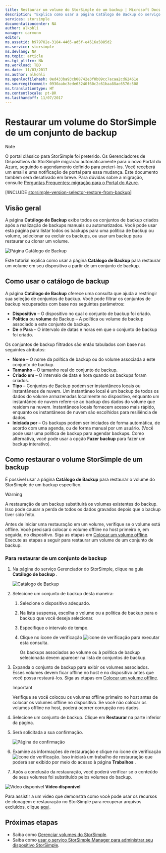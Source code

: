 ```yaml
---
title: Restaurar um volume do StorSimple de um backup | Microsoft Docs
description: "Explica como usar a página Catálogo de Backup do serviço StorSimple Manager para restaurar um volume do StorSimple de um conjunto de backup."
services: storsimple
documentationcenter: NA
author: alkohli
manager: carmonm
editor: 
ms.assetid: b979782e-3184-4465-ad5f-e4516a5885d2
ms.service: storsimple
ms.devlang: NA
ms.topic: article
ms.tgt_pltfrm: NA
ms.workload: TBD
ms.date: 11/03/2017
ms.author: alkohli
ms.openlocfilehash: 0ed433ba93cb08742e3f0b09cc7acaa2cd62461e
ms.sourcegitcommit: 0930aabc3ede63240f60c2c61baa88ac6576c508
ms.translationtype: HT
ms.contentlocale: pt-BR
ms.lasthandoff: 11/07/2017
---
```

# <a name="restore-a-storsimple-volume-from-a-backup-set"></a>Restaurar um volume do StorSimple de um conjunto de backup
> [!NOTE]
> O portal clássico para StorSimple foi preterido. Os Gerenciadores de Dispositivos do StorSimple migrarão automaticamente para o novo Portal do Azure, seguindo o agendamento definido para preteri-los. Você receberá um email e uma notificação de portal para essa mudança. Este documento também será desativado em breve. Para dúvidas sobre a migração, consulte [Perguntas Frequentes: migração para o Portal do Azure](storsimple-8000-move-azure-portal-faq.md).

[!INCLUDE [storsimple-version-selector-restore-from-backup](../../includes/storsimple-version-selector-restore-from-backup.md)]

## <a name="overview"></a>Visão geral
A página **Catálogo de Backup** exibe todos os conjuntos de backup criados após a realização de backups manuais ou automatizados. Você pode usar esta página para listar todos os backups para uma política de backup ou volume, selecionar ou excluir os backups, ou usar um backup para restaurar ou clonar um volume.

 ![Página Catálogo de Backup](./media/storsimple-restore-from-backup-set/HCS_BackupCatalog.png)

Este tutorial explica como usar a página **Catálogo de Backup** para restaurar um volume em seu dispositivo a partir de um conjunto de backup.

## <a name="how-to-use-the-backup-catalog"></a>Como usar o catálogo de backup
A página **Catálogo de Backup** oferece uma consulta que ajuda a restringir sua seleção de conjuntos de backup. Você pode filtrar os conjuntos de backup recuperados com base nos seguintes parâmetros:

* **Dispositivo** – O dispositivo no qual o conjunto de backup foi criado.
* **Política** ou **volume** de Backup – A política ou volume de backup associado a este conjunto de backup.
* **De** e **Para** – O intervalo de datas e horas em que o conjunto de backup foi criado.

Os conjuntos de backup filtrados são então tabulados com base nos seguintes atributos:

* **Nome** – O nome da política de backup ou do volume associada a este conjunto de backup.
* **Tamanho** – O tamanho real do conjunto de backup.
* **Criado em** – O intervalo de data e hora quando os backups foram criados. 
* **Tipo** – Conjuntos de Backup podem ser instantâneos locais ou instantâneos de nuvem. Um instantâneo local é um backup de todos os dados do volume armazenadas localmente no dispositivo, enquanto um instantâneo de nuvem refere-se ao backup dos dados do volume que residem na nuvem. Instantâneos locais fornecem acesso mais rápido, enquanto os instantâneos de nuvem são escolhidos para resiliência de dados.
* **Iniciada por** – Os backups podem ser iniciados de forma automática, de acordo com uma agenda, ou de forma manual por um usuário. (Você pode usar uma política de backup para agendar backups. Como alternativa, você pode usar a opção **Fazer backup** para fazer um backup interativo).

## <a name="how-to-restore-your-storsimple-volume-from-a-backup"></a>Como restaurar o volume StorSimple de um backup
É possível usar a página **Catálogo de Backup** para restaurar o volume do StorSimple de um backup específico. 

> [!WARNING]
> A restauração de um backup substituirá os volumes existentes do backup. Isso pode causar a perda de todos os dados gravados depois que o backup tiver sido feito.
> 
> 

Antes de iniciar uma restauração em um volume, verifique se o volume está offline. Você precisará colocar o volume offline no host primeiro e, em seguida, no dispositivo. Siga as etapas em [Colocar um volume offline](storsimple-manage-volumes.md#take-a-volume-offline). Execute as etapas a seguir para restaurar um volume de um conjunto de backup.

### <a name="to-restore-from-a-backup-set"></a>Para restaurar de um conjunto de backup
1. Na página do serviço Gerenciador do StorSimple, clique na guia **Catálogo de backup** .
   
    ![Catálogo de Backup](./media/storsimple-restore-from-backup-set/HCS_Restore.png)
2. Selecione um conjunto de backup desta maneira:
   
   1. Selecione o dispositivo adequado.
   2. Na lista suspensa, escolha o volume ou a política de backup para o backup que você deseja selecionar.
   3. Especifique o intervalo de tempo.
   4. Clique no ícone de verificação  ![ícone de verificação](./media/storsimple-restore-from-backup-set/HCS_CheckIcon.png) para executar esta consulta.
      
      Os backups associados ao volume ou à política de backup selecionada devem aparecer na lista de conjuntos de backup.
3. Expanda o conjunto de backup para exibir os volumes associados. Esses volumes devem ficar offline no host e no dispositivo antes que você possa restaurá-los. Siga as etapas em [Colocar um volume offline](storsimple-manage-volumes.md#take-a-volume-offline).
   
   > [!IMPORTANT]
   > Verifique se você colocou os volumes offline primeiro no host antes de colocar os volumes offline no dispositivo. Se você não colocar os volumes offline no host, poderá ocorrer corrupção nos dados.
   > 
   > 
4. Selecione um conjunto de backup. Clique em **Restaurar** na parte inferior da página.
5. Será solicitada a sua confirmação. 
   
    ![Página de confirmação](./media/storsimple-restore-from-backup-set/HCS_ConfirmRestore.png)
6. Examine as informações de restauração e clique no ícone de verificação ![ícone de verificação](./media/storsimple-restore-from-backup-set/HCS_CheckIcon.png). Isso iniciará um trabalho de restauração que poderá ser exibido por meio do acesso à página **Trabalhos** . 
7. Após a conclusão da restauração, você poderá verificar se o conteúdo de seus volumes foi substituído pelos volumes do backup.

![Vídeo disponível](./media/storsimple-restore-from-backup-set/Video_icon.png) **Vídeo disponível**

Para assistir a um vídeo que demonstra como você pode usar os recursos de clonagem e restauração no StorSimple para recuperar arquivos excluídos, clique [aqui](https://azure.microsoft.com/documentation/videos/storsimple-recover-deleted-files-with-storsimple/).

## <a name="next-steps"></a>Próximas etapas
* Saiba como [Gerenciar volumes do StorSimple](storsimple-manage-volumes.md).
* Saiba como [usar o serviço StorSimple Manager para administrar seu dispositivo StorSimple](storsimple-manager-service-administration.md).


